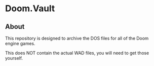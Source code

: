 # Doom.Vault

## About
This repository is designed to archive the DOS files for all of the Doom engine games. 

This does NOT contain the actual WAD files, you will need to get those yourself.
